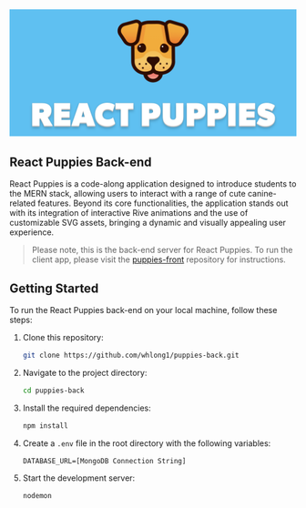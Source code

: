 <img src="assets/landing.png"/>

## React Puppies Back-end

React Puppies is a code-along application designed to introduce students to the MERN stack, allowing users to interact with a range of cute canine-related features. Beyond its core functionalities, the application stands out with its integration of interactive Rive animations and the use of customizable SVG assets, bringing a dynamic and visually appealing user experience.

> Please note, this is the back-end server for React Puppies. To run the client app, please visit the [puppies-front](https://github.com/whlong1/puppies-front.git) repository for instructions.

## Getting Started

To run the React Puppies back-end on your local machine, follow these steps:

1. Clone this repository:

    ```bash
    git clone https://github.com/whlong1/puppies-back.git
    ```

2. Navigate to the project directory:

    ```bash
    cd puppies-back
    ```

3. Install the required dependencies:

    ```bash
    npm install
    ```

4. Create a `.env` file in the root directory with the following variables:

    ```
    DATABASE_URL=[MongoDB Connection String]
    ```

5. Start the development server:

    ```bash
    nodemon
    ```